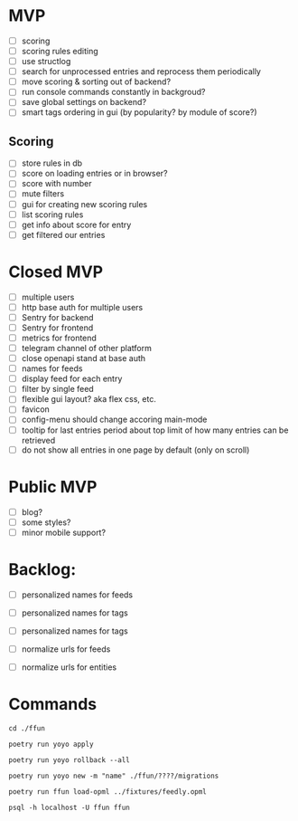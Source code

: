 
# MVP

- [ ] scoring
- [ ] scoring rules editing
- [ ] use structlog
- [ ] search for unprocessed entries and reprocess them periodically
- [ ] move scoring & sorting out of backend?
- [ ] run console commands constantly in backgroud?
- [ ] save global settings on backend?
- [ ] smart tags ordering in gui (by popularity? by module of score?)

## Scoring

- [ ] store rules in db
- [ ] score on loading entries or in browser?
- [ ] score with number
- [ ] mute filters
- [ ] gui for creating new scoring rules
- [ ] list scoring rules
- [ ] get info about score for entry
- [ ] get filtered our entries

# Closed MVP

- [ ] multiple users
- [ ] http base auth for multiple users
- [ ] Sentry for backend
- [ ] Sentry for frontend
- [ ] metrics for frontend
- [ ] telegram channel of other platform
- [ ] close openapi stand at base auth
- [ ] names for feeds
- [ ] display feed for each entry
- [ ] filter by single feed
- [ ] flexible gui layout? aka flex css, etc.
- [ ] favicon
- [ ] config-menu should change accoring main-mode
- [ ] tooltip for last entries period about top limit of how many entries can be retrieved
- [ ] do not show all entries in one page by default (only on scroll)

# Public MVP

- [ ] blog?
- [ ] some styles?
- [ ] minor mobile support?

# Backlog:

- [ ] personalized names for feeds
- [ ] personalized names for tags
- [ ] personalized names for tags
- [ ] normalize urls for feeds
- [ ] normalize urls for entities


# Commands

```
cd ./ffun

poetry run yoyo apply

poetry run yoyo rollback --all

poetry run yoyo new -m "name" ./ffun/????/migrations

poetry run ffun load-opml ../fixtures/feedly.opml

```

```
psql -h localhost -U ffun ffun

```
